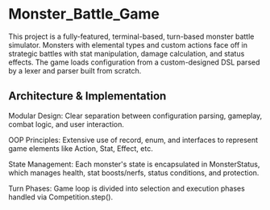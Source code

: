 # Monster_Battle_Game
This project is a fully-featured, terminal-based, turn-based monster battle simulator. Monsters with elemental types and custom actions face off in strategic battles with stat manipulation, damage calculation, and status effects. The game loads configuration from a custom-designed DSL parsed by a lexer and parser built from scratch.
## Architecture & Implementation
Modular Design: Clear separation between configuration parsing, gameplay, combat logic, and user interaction.

OOP Principles: Extensive use of record, enum, and interfaces to represent game elements like Action, Stat, Effect, etc.

State Management: Each monster's state is encapsulated in MonsterStatus, which manages health, stat boosts/nerfs, status conditions, and protection.

Turn Phases: Game loop is divided into selection and execution phases handled via Competition.step().
